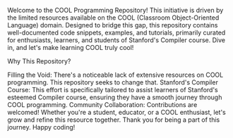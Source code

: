 Welcome to the COOL Programming Repository! This initiative is driven by the limited resources available on the COOL (Classroom Object-Oriented Language) domain. Designed to bridge this gap, this repository contains well-documented code snippets, examples, and tutorials, primarily curated for enthusiasts, learners, and students of Stanford's Compiler course. Dive in, and let's make learning COOL truly cool!

Why This Repository?

Filling the Void: There's a noticeable lack of extensive resources on COOL programming. This repository seeks to change that.
Stanford's Compiler Course: This effort is specifically tailored to assist learners of Stanford's esteemed Compiler course, ensuring they have a smooth journey through COOL programming.
Community Collaboration: Contributions are welcomed! Whether you're a student, educator, or a COOL enthusiast, let's grow and refine this resource together.
Thank you for being a part of this journey. Happy coding!
